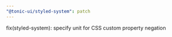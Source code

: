 ```yaml
---
"@tonic-ui/styled-system": patch
---
```


fix(styled-system): specify unit for CSS custom property negation
